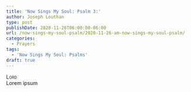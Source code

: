 ```yaml
---
title: 'Now Sings My Soul: Psalm 3:'
author: Joseph Louthan
type: post
publishDate: 2020-11-26T06:00:00-06:00
url: /now-sings-my-soul-psalm/2020-11-26-am-now-sings-my-soul-psalm/
categories:
  - Prayers
tags:
  - 'Now Sings My Soul: Psalms'
draft: true
---
```


</pre>
<div style="font-variant: small-caps;">Lord</div>
Lorem ipsum
</pre>
